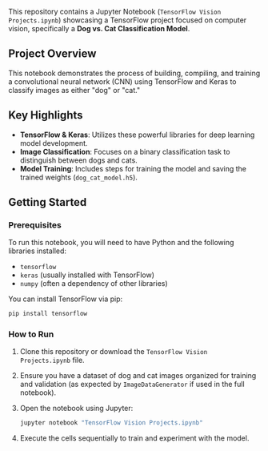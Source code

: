 This repository contains a Jupyter Notebook (`TensorFlow Vision Projects.ipynb`) showcasing a TensorFlow project focused on computer vision, specifically a **Dog vs. Cat Classification Model**.

## Project Overview

This notebook demonstrates the process of building, compiling, and training a convolutional neural network (CNN) using TensorFlow and Keras to classify images as either "dog" or "cat."

## Key Highlights

  * **TensorFlow & Keras**: Utilizes these powerful libraries for deep learning model development.
  * **Image Classification**: Focuses on a binary classification task to distinguish between dogs and cats.
  * **Model Training**: Includes steps for training the model and saving the trained weights (`dog_cat_model.h5`).

## Getting Started

### Prerequisites

To run this notebook, you will need to have Python and the following libraries installed:

  * `tensorflow`
  * `keras` (usually installed with TensorFlow)
  * `numpy` (often a dependency of other libraries)

You can install TensorFlow via pip:

```bash
pip install tensorflow
```

### How to Run

1.  Clone this repository or download the `TensorFlow Vision Projects.ipynb` file.

2.  Ensure you have a dataset of dog and cat images organized for training and validation (as expected by `ImageDataGenerator` if used in the full notebook).

3.  Open the notebook using Jupyter:

    ```bash
    jupyter notebook "TensorFlow Vision Projects.ipynb"
    ```

4.  Execute the cells sequentially to train and experiment with the model.
